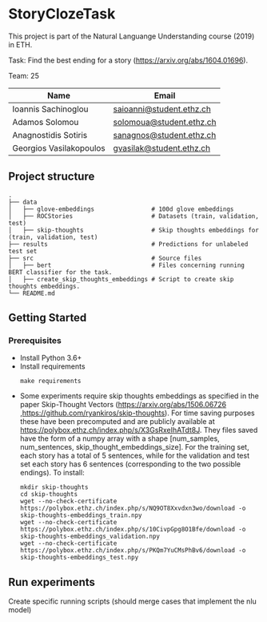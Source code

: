 # StoryClozeTask

This project is part of the Natural Languange Understanding course (2019) in ETH.

Task: Find the best ending for a story (https://arxiv.org/abs/1604.01696).


Team: 25 

| Name  | Email |
| ------------- | ------------- |
| Ioannis Sachinoglou  | saioanni@student.ethz.ch  |
| Adamos Solomou  | solomoua@student.ethz.ch  |
| Anagnostidis Sotiris  | sanagnos@student.ethz.ch  |
| Georgios Vasilakopoulos  | gvasilak@student.ethz.ch  |

## Project structure

    .
    ├── data                                
    │   ├── glove-embeddings                # 100d glove embeddings 
    │   ├── ROCStories                      # Datasets (train, validation, test)
    │   ├── skip-thoughts                   # Skip thoughts embeddings for (train, validation, test)
    ├── results                             # Predictions for unlabeled test set
    ├── src                                 # Source files
    │   ├── bert                            # Files concerning running BERT classifier for the task.
    │   ├── create_skip_thoughts_embeddings # Script to create skip thoughts embeddings.
    └── README.md
    
    
## Getting Started

### Prerequisites

- Install Python 3.6+
- Install requirements
  ```
  make requirements
  ```
- Some experiments require skip thoughts embeddings as specified in the paper Skip-Thought Vectors (https://arxiv.org/abs/1506.06726 ,https://github.com/ryankiros/skip-thoughts). For time saving purposes these have been precomputed and are publicly available at https://polybox.ethz.ch/index.php/s/X3GsRxeIhATdt8J. They files saved have the form of a numpy array with a shape [num_samples, num_sentences, skip_thought_embeddings_size]. For the training set, each story has a total of 5 sentences, while for the validation and test set each story has 6 sentences (corresponding to the two possible endings). To install:
  ```
  mkdir skip-thoughts
  cd skip-thoughts
  wget --no-check-certificate https://polybox.ethz.ch/index.php/s/NQ9OT8Xxvdxn3wo/download -o skip-thoughts-embeddings_train.npy
  wget --no-check-certificate https://polybox.ethz.ch/index.php/s/10CivpGpg8O1Bfe/download -o skip-thoughts-embeddings_validation.npy
  wget --no-check-certificate https://polybox.ethz.ch/index.php/s/PKQm7YuCMsPhBv6/download -o skip-thoughts-embeddings_test.npy
  ```

## Run experiments

Create specific running scripts (should merge cases that implement the nlu model)
